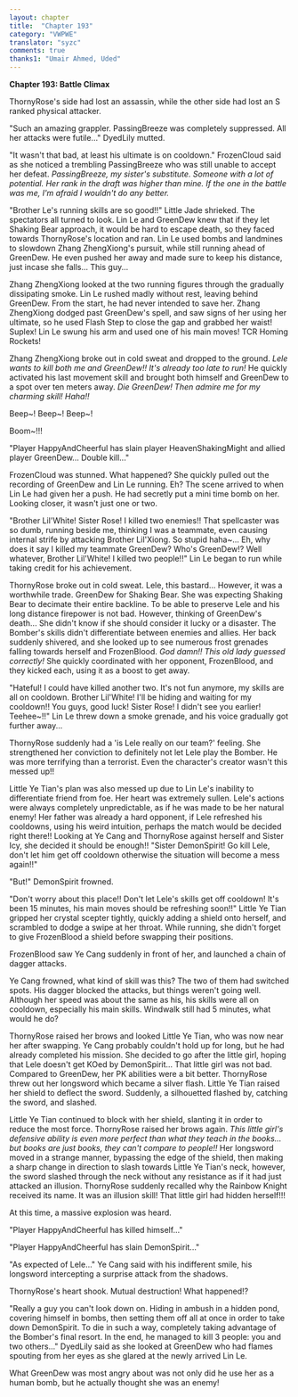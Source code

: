```yaml
---
layout: chapter
title:  "Chapter 193"
category: "VWPWE"
translator: "syzc"
comments: true
thanks1: "Umair Ahmed, Uded"
---
```


**Chapter 193: Battle Climax**

ThornyRose's side had lost an assassin, while the other side had lost an S ranked physical attacker.

"Such an amazing grappler. PassingBreeze was completely suppressed. All her attacks were futile..." DyedLily mutted.

"It wasn't that bad, at least his ultimate is on cooldown." FrozenCloud said as she noticed a trembling PassingBreeze who was still unable to accept her defeat. *PassingBreeze, my sister's substitute. Someone with a lot of potential. Her rank in the draft was higher than mine. If the one in the battle was me, I'm afraid I wouldn't do any better.*

"Brother Le's running skills are so good!!" Little Jade shrieked. The spectators all turned to look. Lin Le and GreenDew knew that if they let Shaking Bear approach, it would be hard to escape death, so they faced towards ThornyRose's location and ran. Lin Le used bombs and landmines to slowdown Zhang ZhengXiong's pursuit, while still running ahead of GreenDew. He even pushed her away and made sure to keep his distance, just incase she falls... This guy...

Zhang ZhengXiong looked at the two running figures through the gradually dissipating smoke. Lin Le rushed madly without rest, leaving behind GreenDew. From the start, he had never intended to save her. Zhang ZhengXiong dodged past GreenDew's spell, and saw signs of her using her ultimate, so he used Flash Step to close the gap and grabbed her waist! Suplex! Lin Le swung his arm and used one of his main moves! TCR Homing Rockets! 

Zhang ZhengXiong broke out in cold sweat and dropped to the ground. *Lele wants to kill both me and GreenDew!! It's already too late to run!* He quickly activated his last movement skill and brought both himself and GreenDew to a spot over ten meters away. *Die GreenDew! Then admire me for my charming skill! Haha!!*

Beep~! Beep~! Beep~!

Boom~!!!

"Player HappyAndCheerful has slain player HeavenShakingMight and allied player GreenDew... Double kill..."

FrozenCloud was stunned. What happened? She quickly pulled out the recording of GreenDew and Lin Le running. Eh? The scene arrived to when Lin Le had given her a push. He had secretly put a mini time bomb on her. Looking closer, it wasn't just one or two. 

"Brother Lil'White! Sister Rose! I killed two enemies!! That spellcaster was so dumb, running beside me, thinking I was a teammate, even causing internal strife by attacking Brother Lil'Xiong. So stupid haha~... Eh, why does it say I killed my teammate GreenDew? Who's GreenDew!? Well whatever, Brother Lil'White! I killed two people!!" Lin Le began to run while taking credit for his achievement.

ThornyRose broke out in cold sweat. Lele, this bastard... However, it was a worthwhile trade. GreenDew for Shaking Bear. She was expecting Shaking Bear to decimate their entire backline. To be able to preserve Lele and his long distance firepower is not bad. However, thinking of GreenDew's death... She didn't know if she should consider it lucky or a disaster. The Bomber's skills didn't differentiate between enemies and allies. Her back suddenly shivered, and she looked up to see numerous frost grenades falling towards herself and FrozenBlood. *God damn!! This old lady guessed correctly!* She quickly coordinated with her opponent, FrozenBlood, and they kicked each, using it as a boost to get away.

"Hateful! I could have killed another two. It's not fun anymore, my skills are all on cooldown. Brother Lil'White! I'll be hiding and waiting for my cooldown!! You guys, good luck! Sister Rose! I didn't see you earlier! Teehee~!!" Lin Le threw down a smoke grenade, and his voice gradually got further away...

ThornyRose suddenly had a 'is Lele really on our team?' feeling. She strengthened her conviction to definitely not let Lele play the Bomber. He was more terrifying than a terrorist. Even the character's creator wasn't this messed up!!

Little Ye Tian's plan was also messed up due to Lin Le's inability to differentiate friend from foe. Her heart was extremely sullen. Lele's actions were always completely unpredictable, as if he was made to be her natural enemy! Her father was already a hard opponent, if Lele refreshed his cooldowns, using his weird intuition, perhaps the match would be decided right there!! Looking at Ye Cang and ThornyRose against herself and Sister Icy, she decided it should be enough!! "Sister DemonSpirit! Go kill Lele, don't let him get off cooldown otherwise the situation will become a mess again!!"

"But!" DemonSpirit frowned.

"Don't worry about this place!! Don't let Lele's skills get off cooldown! It's been 15 minutes, his main moves should be refreshing soon!!" Little Ye Tian gripped her crystal scepter tightly, quickly adding a shield onto herself, and scrambled to dodge a swipe at her throat. While running, she didn't forget to give FrozenBlood a shield before swapping their positions.

FrozenBlood saw Ye Cang suddenly in front of her, and launched a chain of dagger attacks.

Ye Cang frowned, what kind of skill was this? The two of them had switched spots. His dagger blocked the attacks, but things weren't going well. Although her speed was about the same as his, his skills were all on cooldown, especially his main skills. Windwalk still had 5 minutes, what would he do?

ThornyRose raised her brows and looked Little Ye Tian, who was now near her after swapping. Ye Cang probably couldn't hold up for long, but he had already completed his mission. She decided to go after the little girl, hoping that Lele doesn't get KOed by DemonSpirit... That little girl was not bad. Compared to GreenDew, her PK abilities were a bit better. ThornyRose threw out her longsword which became a silver flash. Little Ye Tian raised her shield to deflect the sword. Suddenly, a silhouetted flashed by, catching the sword, and slashed.

Little Ye Tian continued to block with her shield, slanting it in order to reduce the most force. ThornyRose raised her brows again. *This little girl's defensive ability is even more perfect than what they teach in the books... but books are just books, they can't compare to people!!* Her longsword moved in a strange manner, bypassing the edge of the shield, then making a sharp change in direction to slash towards Little Ye Tian's neck, however, the sword slashed through the neck without any resistance as if it had just attacked an illusion. ThornyRose suddenly recalled why the Rainbow Knight received its name. It was an illusion skill! That little girl had hidden herself!!! 

At this time, a massive explosion was heard.

"Player HappyAndCheerful has killed himself..." 

"Player HappyAndCheerful has slain DemonSpirit..."

"As expected of Lele..." Ye Cang said with his indifferent smile, his longsword intercepting a surprise attack from the shadows.

ThornyRose's heart shook. Mutual destruction! What happened!?

"Really a guy you can't look down on. Hiding in ambush in a hidden pond, covering himself in bombs, then setting them off all at once in order to take down DemonSpirit. To die in such a way, completely taking advantage of the Bomber's final resort. In the end, he managed to kill 3 people: you and two others..." DyedLily said as she looked at GreenDew who had flames spouting from her eyes as she glared at the newly arrived Lin Le. 

What GreenDew was most angry about was not only did he use her as a human bomb, but he actually thought she was an enemy!
